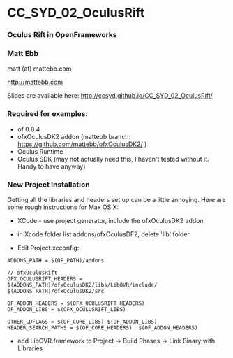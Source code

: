 # CC_SYD_02_OculusRift
### Oculus Rift in OpenFrameworks
### Matt Ebb
matt (at) mattebb.com

[ http://mattebb.com ]()

Slides are available here: http://ccsyd.github.io/CC_SYD_02_OculusRift/


### Required for examples:
- of 0.8.4
- ofxOculusDK2 addon (mattebb branch: https://github.com/mattebb/ofxOculusDK2/ )
- Oculus Runtime
- Oculus SDK (may not actually need this, I haven't tested without it. Handy to have anyway)

### New Project Installation

Getting all the libraries and headers set up can be a little annoying. Here are some rough instructions for Max OS X:

- XCode - use project generator, include the ofxOculusDK2 addon
- in Xcode folder list addons/ofxOculusDF2, delete 'lib' folder

- Edit Project.xcconfig:

````
ADDONS_PATH = $(OF_PATH)/addons

// ofxOculusRift
OFX_OCULUSRIFT_HEADERS = $(ADDONS_PATH)/ofxOculusDK2/libs/LibOVR/include/ $(ADDONS_PATH)/ofxOculusDK2/src

OF_ADDON_HEADERS = $(OFX_OCULUSRIFT_HEADERS)
OF_ADDON_LIBS = $(OFX_OCULUSRIFT_LIBS)

OTHER_LDFLAGS = $(OF_CORE_LIBS) $(OF_ADDON_LIBS)
HEADER_SEARCH_PATHS = $(OF_CORE_HEADERS)  $(OF_ADDON_HEADERS)
````

- add LibOVR.framework to Project &rarr; Build Phases &rarr; Link Binary with Libraries
